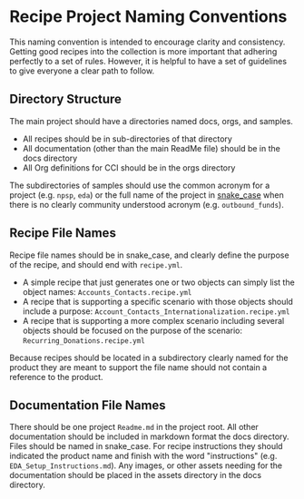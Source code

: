 # Recipe Project Naming Conventions

This naming convention is intended to encourage clarity and consistency. Getting good recipes into the collection is more important that adhering perfectly to a set of rules. However, it is helpful to have a set of guidelines to give everyone a clear path to follow.

## Directory Structure

The main project should have a directories named docs, orgs, and samples.

- All recipes should be in sub-directories of that directory
- All documentation (other than the main ReadMe file) should be in the docs directory
- All Org definitions for CCI should be in the orgs directory

The subdirectories of samples should use the common acronym for a project (e.g. `npsp`, `eda`) or the full name of the project in [snake_case](https://en.wikipedia.org/wiki/Snake_case) when there is no clearly community understood acronym (e.g. `outbound_funds`).

## Recipe File Names

Recipe file names should be in snake_case, and clearly define the purpose of the recipe, and should end with `recipe.yml`.

- A simple recipe that just generates one or two objects can simply list the object names: `Accounts_Contacts.recipe.yml`
- A recipe that is supporting a specific scenario with those objects should include a purpose: `Account_Contacts_Internationalization.recipe.yml`
- A recipe that is supporting a more complex scenario including several objects should be focused on the purpose of the scenario: `Recurring_Donations.recipe.yml`

Because recipes should be located in a subdirectory clearly named for the product they are meant to support the file name should not contain a reference to the product.

## Documentation File Names

There should be one project `Readme.md` in the project root. All other documentation should be included in markdown format the docs directory. Files should be named in snake_case. For recipe instructions they should indicated the product name and finish with the word "instructions" (e.g. `EDA_Setup_Instructions.md`). Any images, or other assets needing for the documentation should be placed in the assets directory in the docs directory.
